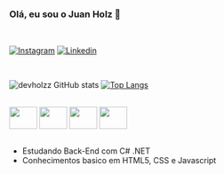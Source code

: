 ### Olá, eu sou o Juan Holz 👋

<br />

[![Instagram](https://img.shields.io/badge/Instagram-E4405F?style=for-the-badge&logo=instagram&logoColor=white)](https://www.instagram.com/holzjuan/) 
[![Linkedin](https://img.shields.io/badge/LinkedIn-0077B5?style=for-the-badge&logo=linkedin&logoColor=white)](www.linkedin.com/in/holzjuan)

<br />

![devholzz GitHub stats](https://github-readme-stats.vercel.app/api?username=holzjuang&show_icons=true&theme=onedark)
[![Top Langs](https://github-readme-stats.vercel.app/api/top-langs/?username=holzjuan&layout=pie)](https://github.com/devholzz)

<br />

<div styles="display: inline_block">
    <img align="center" width="50px" height="40px" src="https://cdn.jsdelivr.net/gh/devicons/devicon/icons/csharp/csharp-original.svg" />
    <img align="center" width="50px" height="40px" src="https://cdn.jsdelivr.net/gh/devicons/devicon/icons/html5/html5-plain-wordmark.svg" />
    <img align="center" width="50px" height="40px" src="https://cdn.jsdelivr.net/gh/devicons/devicon/icons/css3/css3-plain-wordmark.svg" />
    <img align="center" width="50px" height="40px" src="https://cdn.jsdelivr.net/gh/devicons/devicon/icons/javascript/javascript-plain.svg" />
</div>

<br />

- Estudando Back-End com C# .NET
- Conhecimentos basico em HTML5, CSS e Javascript
